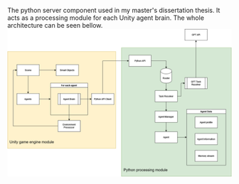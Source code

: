The python server component used in my master's dissertation thesis. It acts as a processing module for each Unity agent brain.
The whole architecture can be seen bellow.
![plot](ImplementationArchitecture.png)
